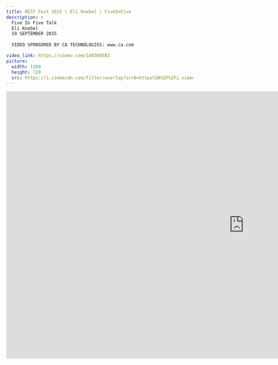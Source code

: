 ```yaml
---
title: REST Fest 2015 \ Eli Knebel \ FiveInFive
description: >
  Five In Five Talk
  Eli Knebel
  19 SEPTEMBER 2015
  
  VIDEO SPONSORED BY CA TECHNOLOGIES: www.ca.com

video_link: https://vimeo.com/148369583
picture:
  width: 1280
  height: 720
  src: https://i.vimeocdn.com/filter/overlay?src0=https%3A%2F%2Fi.vimeocdn.com%2Fvideo%2F547296877_1280x720.jpg&src1=http%3A%2F%2Ff.vimeocdn.com%2Fp%2Fimages%2Fcrawler_play.png
---
```

<iframe src="https://player.vimeo.com/video/148369583?title=0&byline=0&portrait=0&badge=0&autopause=0&player_id=0" width="1280" height="720" frameborder="0" title="REST Fest 2015 \ Eli Knebel \ FiveInFive" webkitallowfullscreen mozallowfullscreen allowfullscreen></iframe>